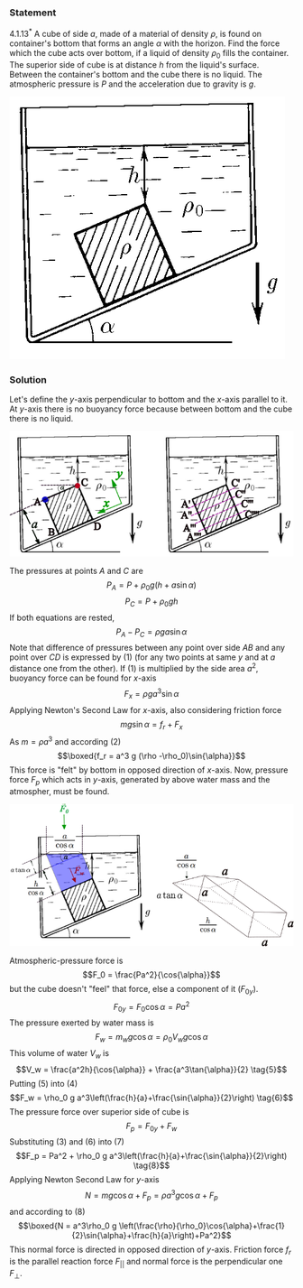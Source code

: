 ###  Statement 

$4.1.13^*$ A cube of side $a$, made of a material of density $\rho$, is found on container's bottom that forms an angle $\alpha$ with the horizon. Find the force which the cube acts over bottom, if a liquid of density $\rho_0$ fills the container. The superior side of cube is at distance $h$ from the liquid's surface. Between the container's bottom and the cube there is no liquid. The atmospheric pressure is $P$ and the acceleration due to gravity is $g$. 

![ For problem $4.1.13$ |489x466, 35%](../../img/4.1.13/statement.png)

### Solution

Let's define the $y$-axis perpendicular to bottom and the $x$-axis parallel to it. At $y$-axis there is no buoyancy force because between bottom and the cube there is no liquid. 

![ Pressure analysis at $x$-axis |715x315, 76%](../../img/4.1.13/draw1.png)

The pressures at points $A$ and $C$ are $$P_A = P + \rho_0 g(h+a\sin{\alpha})$$ $$P_C = P + \rho_0 gh$$ If both equations are rested, $$P_A-P_C = \rho ga\sin{\alpha} \tag{1}$$ Note that difference of pressures between any point over side $AB$ and any point over $CD$ is expressed by $(1)$ (for any two points at same $y$ and at $a$ distance one from the other). If $(1)$ is multiplied by the side area $a^2$, buoyancy force can be found for $x$-axis $$F_x = \rho g a^3 \sin{\alpha} \tag{2}$$ Applying Newton's Second Law for $x$-axis, also considering friction force $$mg\sin{\alpha} = f_r + F_x$$ As $m = \rho a^3$ and according $(2)$ $$\boxed{f_r = a^3 g (\rho -\rho_0)\sin{\alpha}}$$ This force is "felt" by bottom in opposed direction of $x$-axis. Now, pressure force $F_p$ which acts in $y$-axis, generated by above water mass and the atmospher, must be found. 

![ Pressure analysis at $y$-axis |734x367, 81%](../../img/4.1.13/draw2.png)

Atmospheric-pressure force is $$F_0 = \frac{Pa^2}{\cos{\alpha}}$$ but the cube doesn't "feel" that force, else a component of it ($F_{0y}$). $$F_{0y} = F_0\cos{\alpha} = Pa^2 \tag{3}$$ The pressure exerted by water mass is $$F_w = m_w g \cos{\alpha} = \rho_0 V_w g \cos{\alpha} \tag{4}$$ This volume of water $V_w$ is $$V_w = \frac{a^2h}{\cos{\alpha}} + \frac{a^3\tan{\alpha}}{2} \tag{5}$$ Putting $(5)$ into $(4)$ $$F_w = \rho_0 g a^3\left(\frac{h}{a}+\frac{\sin{\alpha}}{2}\right) \tag{6}$$ The pressure force over superior side of cube is $$F_p = F_{0y} + F_w \tag{7}$$ Substituting $(3)$ and $(6)$ into $(7)$ $$F_p = Pa^2 + \rho_0 g a^3\left(\frac{h}{a}+\frac{\sin{\alpha}}{2}\right) \tag{8}$$ Applying Newton Second Law for $y$-axis $$N = mg\cos{\alpha}+F_p = \rho a^3g\cos{\alpha}+F_p \tag{9}$$ and according to $(8)$ $$\boxed{N = a^3\rho_0 g \left(\frac{\rho}{\rho_0}\cos{\alpha}+\frac{1}{2}\sin{\alpha}+\frac{h}{a}\right)+Pa^2}$$ This normal force is directed in opposed direction of $y$-axis. Friction force $f_r$ is the parallel reaction force $F_{||}$ and normal force is the perpendicular one $F_{\perp}$. 

